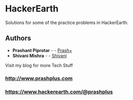 # HackerEarth
Solutions for some of the practice problems in HackerEarth.


## Authors

* **Prashant Piprotar** - - [Prash+](https://github.com/prashplus)
* **Shivani Mishra** - - [Shivani](https://github.com/shivanirmishra)

Visit my blog for more Tech Stuff
### http://www.prashplus.com

### https://www.hackerearth.com/@prashplus